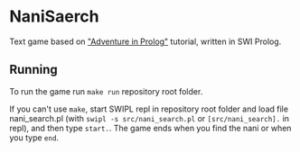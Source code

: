 # NaniSaerch

Text game based on ["Adventure in Prolog"](https://www.amzi.com/AdventureInProlog/index.php) tutorial, written in SWI Prolog.

## Running

To run the game run `make run` repository root folder.


If you can't use `make`, start SWIPL repl in repository root folder and load file nani_search.pl (with `swipl -s src/nani_search.pl`  or `[src/nani_search].` in repl), and then type `start.`. The game ends when you find the nani or when you type `end`.

